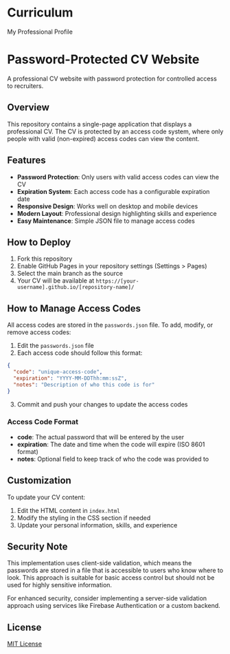 # Curriculum
My Professional Profile

# Password-Protected CV Website

A professional CV website with password protection for controlled access to recruiters.

## Overview

This repository contains a single-page application that displays a professional CV. The CV is protected by an access code system, where only people with valid (non-expired) access codes can view the content.

## Features

- **Password Protection**: Only users with valid access codes can view the CV
- **Expiration System**: Each access code has a configurable expiration date
- **Responsive Design**: Works well on desktop and mobile devices
- **Modern Layout**: Professional design highlighting skills and experience
- **Easy Maintenance**: Simple JSON file to manage access codes

## How to Deploy

1. Fork this repository
2. Enable GitHub Pages in your repository settings (Settings > Pages)
3. Select the main branch as the source
4. Your CV will be available at `https://[your-username].github.io/[repository-name]/`

## How to Manage Access Codes

All access codes are stored in the `passwords.json` file. To add, modify, or remove access codes:

1. Edit the `passwords.json` file
2. Each access code should follow this format:
```json
{
  "code": "unique-access-code",
  "expiration": "YYYY-MM-DDThh:mm:ssZ",
  "notes": "Description of who this code is for"
}
```
3. Commit and push your changes to update the access codes

### Access Code Format

- **code**: The actual password that will be entered by the user
- **expiration**: The date and time when the code will expire (ISO 8601 format)
- **notes**: Optional field to keep track of who the code was provided to

## Customization

To update your CV content:

1. Edit the HTML content in `index.html`
2. Modify the styling in the CSS section if needed
3. Update your personal information, skills, and experience

## Security Note

This implementation uses client-side validation, which means the passwords are stored in a file that is accessible to users who know where to look. This approach is suitable for basic access control but should not be used for highly sensitive information.

For enhanced security, consider implementing a server-side validation approach using services like Firebase Authentication or a custom backend.

## License

[MIT License](LICENSE)
